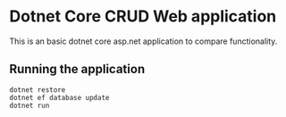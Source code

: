 Dotnet Core CRUD Web application
================================
This is an basic dotnet core asp.net application to compare functionality.

Running the application
-----------------------

```
dotnet restore
dotnet ef database update
dotnet run
```
